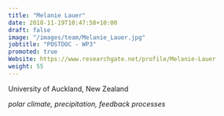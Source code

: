 ```yaml
---
title: "Melanie Lauer"
date: 2018-11-19T10:47:58+10:00
draft: false
image: "/images/team/Melanie_Lauer.jpg"
jobtitle: "POSTDOC - WP3"
promoted: true
Website: https://www.researchgate.net/profile/Melanie-Lauer
weight: 55
---
```


University of Auckland, New Zealand

*polar climate, precipitation, feedback processes*
